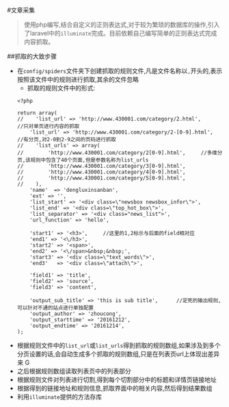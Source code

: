 #文章采集
>使用php编写,结合自定义的正则表达式,对于较为繁琐的数据库的操作,引入了laravel中的`illuminate`完成。目前依赖自己编写简单的正则表达式完成内容抓取。

##抓取的大致步骤
- 在`config/spiders`文件夹下创建抓取的规则文件,凡是文件名称以`,`开头的,表示按照该文件中的规则进行抓取,其余的文件忽略
    - 抓取的规则文件中的形式:
    ```
    <?php
    
    return array(
    //    'list_url' => 'http://www.430001.com/category/2.html',        //只对单页进行内容的抓取
        'list_url' => 'http://www.430001.com/category/2-[0-9].html',    //有分页,对2-0到2-9之间的页码进行抓取
    //    'list_urls' => array(
    //        'http://www.430001.com/category/2[0-9].html',     //多维分页,该规则中包含了40个页面,但是参数名称为list_urls
    //        'http://www.430001.com/category/3[0-9].html',
    //        'http://www.430001.com/category/4[0-9].html',
    //        'http://www.430001.com/category/5[0-9].html',
    //    ),
        'name'  => 'dengluxinsanban',
        'ext' => '',
        'list_start' => '<div class=\"newsbox newsbox_infor\">',
        'list_end' => '<div class=\"top_hot_box\">',
        'list_separator' => '<div class="news_list">',
        'url_function' => 'hello',
    
        'start1' => '<h3>',     //这里的1,2标示与后面的field相对应
        'end1' => '<\/h3>',
        'start2' => '<span>',
        'end2' => '<\/span>&nbsp;&nbsp;',
        'start3' => '<div class=\"text_words\">',
        'end3'   => '<div class=\"attach\">',
    
        'field1' => 'title',
        'field2' => 'source',
        'field3' => 'content',
    
        'output_sub_title' => 'this is sub title',      //定死的输出规则,可以针对不通的站点进行单独配置
        'output_author' => 'zhoucong',
        'output_starttime' => '20161212',
        'output_endtime' => '20161214',
    );
    ```
- 根据规则文件中的`list_url`或`list_urls`得到抓取的规则数组,如果涉及到多个分页设置的话,会自动生成多个抓取的规则数组,只是在列表页url上体现出差异来
G
- 之后根据规则数组读取列表页中的列表部分
- 根据规则文件对列表进行切割,得到每个切割部分中的标题和详情页链接地址
- 根据得到的链接地址和规则信息,抓取界面中的相关内容,然后得到结果数组
- 利用`illuminate`提供的方法存库
